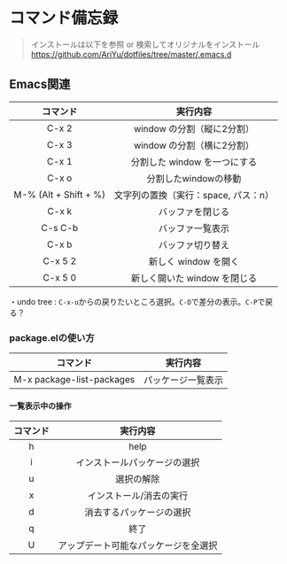 # コマンド備忘録

> インストールは以下を参照 or 検索してオリジナルをインストール
 https://github.com/AriYu/dotfiles/tree/master/.emacs.d

## Emacs関連

| コマンド 　           | 実行内容                             |
|:---------------------:|:------------------------------------:|
| C-x 2                 | window の分割（縦に2分割）           |
| C-x 3                 | window の分割（横に2分割）           |
| C-x 1                 | 分割した window を一つにする         |
| C-x o                 | 分割したwindowの移動                 |
| M-% (Alt + Shift + %) | 文字列の置換（実行：space, パス：n） |
| C-x k                 | バッファを閉じる                     |
| C-s C-b               | バッファ一覧表示                     |
| C-x b                 | バッファ切り替え                     |
| C-x 5 2               | 新しく window を開く                 |
| C-x 5 0               | 新しく開いた window を閉じる         |

・undo tree : `C-x-u`からの戻りたいところ選択。`C-D`で差分の表示。`C-P`で戻る？  

### package.elの使い方

| コマンド                  | 実行内容           |
|:-------------------------:|:------------------:|
| M-x package-list-packages | パッケージ一覧表示 |

#### 一覧表示中の操作

| コマンド | 実行内容                             |
|:--------:|:------------------------------------:|
| h        | help                                 |
| i        | インストールパッケージの選択         |
| u        | 選択の解除                           |
| x        | インストール/消去の実行              |
| d        | 消去するパッケージの選択             |
| q        | 終了                                 |
| U        | アップデート可能なパッケージを全選択 |

